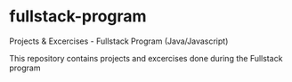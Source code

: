 # fullstack-program
Projects &amp; Excercises - Fullstack Program (Java/Javascript)

This repository contains projects and excercises done during the Fullstack program 
